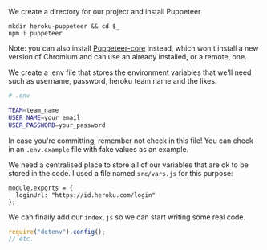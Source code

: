 We create a directory for our project and install Puppeteer

```
mkdir heroku-puppeteer && cd $_
npm i puppeteer
```

Note: you can also install [Puppeteer-core](https://github.com/puppeteer/puppeteer#puppeteer-core) instead, which won't install a new version of Chromium and can use an already installed, or a remote, one.

We create a .env file that stores the environment variables that we'll need such as username, password, heroku team name and the likes.

```sh
# .env

TEAM=team_name
USER_NAME=your_email
USER_PASSWORD=your_password

```

In case you're committing, remember not check in this file! You can check in an `.env.example` file with fake values as an example.

We need a centralised place to store all of our variables that are ok to be stored in the code.
I used a file named `src/vars.js` for this purpose:

```
module.exports = {
  loginUrl: "https://id.heroku.com/login"
};
```

We can finally add our `index.js` so we can start writing some real code.

```js
require("dotenv").config();
// etc.
```
